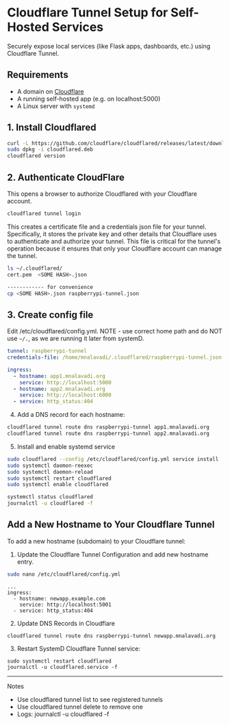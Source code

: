 # Cloudflare Tunnel Setup for Self-Hosted Services

Securely expose local services (like Flask apps, dashboards, etc.) using Cloudflare Tunnel.

## Requirements

- A domain on [Cloudflare](https://dash.cloudflare.com)
- A running self-hosted app (e.g. on localhost:5000)
- A Linux server with `systemd`

## 1. Install Cloudflared

```bash
curl -L https://github.com/cloudflare/cloudflared/releases/latest/download/cloudflared-linux-amd64.deb -o cloudflared.deb
sudo dpkg -i cloudflared.deb
cloudflared version
```

## 2. Authenticate CloudFlare
This opens a browser to authorize Cloudflared with your Cloudflare account.


```bash
cloudflared tunnel login
```

This creates a certificate file and a credentials json file for your tunnel. Specifically, it stores the private key and other details that Cloudflare uses to authenticate and authorize your tunnel. This file is critical for the tunnel's operation because it ensures that only your Cloudflare account can manage the tunnel.
```bash
ls ~/.cloudflared/
cert.pem  <SOME HASH>.json

------------ for convenience
cp <SOME HASH>.json raspberrypi-tunnel.json
```

## 3. Create config file
Edit /etc/cloudflared/config.yml. NOTE - use correct home path and do NOT use `~/.`, as we are running it later from systemD.

```yaml
tunnel: raspberrypi-tunnel
credentials-file: /home/mnalavadi/.cloudflared/raspberrypi-tunnel.json

ingress:
  - hostname: app1.mnalavadi.org
    service: http://localhost:5000
  - hostname: app2.mnalavadi.org
    service: http://localhost:6000
  - service: http_status:404

```

4. Add a DNS record for each hostname:

```bash
cloudflared tunnel route dns raspberrypi-tunnel app1.mnalavadi.org
cloudflared tunnel route dns raspberrypi-tunnel app2.mnalavadi.org
```

5. Install and enable systemd service

```bash
sudo cloudflared --config /etc/cloudflared/config.yml service install
sudo systemctl daemon-reexec
sudo systemctl daemon-reload
sudo systemctl restart cloudflared
sudo systemctl enable cloudflared

systemctl status cloudflared
journalctl -u cloudflared -f
```

## Add a New Hostname to Your Cloudflare Tunnel

To add a new hostname (subdomain) to your Cloudflare tunnel:

1. Update the Cloudflare Tunnel Configuration and add new hostname entry.
```bash
sudo nano /etc/cloudflared/config.yml
```

```
...
ingress:
  - hostname: newapp.example.com
    service: http://localhost:5001
  - service: http_status:404
```

2. Update DNS Records in Cloudflare
```
cloudflared tunnel route dns raspberrypi-tunnel newapp.mnalavadi.org
```

3. Restart SystemD Cloudflare Tunnel service:
```
sudo systemctl restart cloudflared
journalctl -u cloudflared.service -f
```


---
Notes
- Use cloudflared tunnel list to see registered tunnels
- Use cloudflared tunnel delete <name> to remove one
- Logs: journalctl -u cloudflared -f

